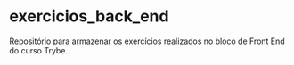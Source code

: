 # exercicios_back_end
Repositório para armazenar os exercícios realizados no bloco de Front End do curso Trybe.
